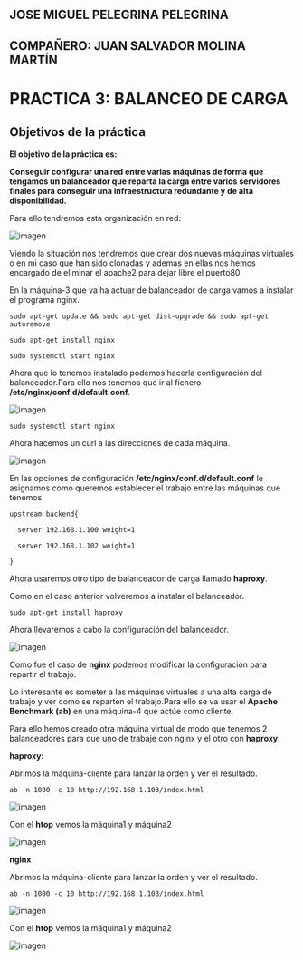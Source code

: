 ## JOSE MIGUEL PELEGRINA PELEGRINA
## COMPAÑERO: JUAN SALVADOR MOLINA MARTÍN

# PRACTICA 3: BALANCEO DE CARGA

## Objetivos de la práctica

**El objetivo de la práctica es:**

**Conseguir configurar una red entre varias máquinas de forma que tengamos un balanceador que reparta la carga entre varios servidores finales para conseguir una infraestructura redundante y de alta disponibilidad.**

Para ello tendremos esta organización en red:

![imagen]()

Viendo la situación nos tendremos que crear dos nuevas máquinas virtuales o en mi caso que han sido clonadas y ademas en ellas nos hemos encargado de eliminar el apache2 para dejar libre el puerto80.

En la máquina-3 que va ha actuar de balanceador de carga vamos a instalar el programa nginx.

	sudo apt-get update && sudo apt-get dist-upgrade && sudo apt-get autoremove

	sudo apt-get install nginx

	sudo systemctl start nginx

Ahora que lo tenemos instalado podemos hacerla configuración del balanceador.Para ello nos tenemos que ir al fichero **/etc/nginx/conf.d/default.conf**.

![imagen]()

	sudo systemctl start nginx

Ahora hacemos un curl a las direcciones de cada máquina.

![imagen]()

En las opciones de configuración **/etc/nginx/conf.d/default.conf** le asignamos como queremos establecer el trabajo entre las máquinas que tenemos.

	upstream backend{

	  server 192.168.1.100 weight=1

	  server 192.168.1.102 weight=1

	}

Ahora usaremos otro tipo de balanceador de carga llamado **haproxy**.

Como en el caso anterior volveremos a instalar el balanceador.

	sudo apt-get install haproxy

Ahora llevaremos a cabo la configuración del balanceador.

![imagen]()

Como fue el caso de **nginx** podemos modificar la configuración para repartir el trabajo.

Lo interesante es someter a las máquinas virtuales a una alta carga de trabajo y ver como se reparten el trabajo.Para ello se va usar el **Apache Benchmark (ab)** en una máquina-4 que actúe como cliente.

Para ello hemos creado otra máquina virtual de modo que tenemos 2 balanceadores para que uno de trabaje con nginx y el otro con **haproxy**.

**haproxy:**

Abrimos la máquina-cliente para lanzar la orden y ver el resultado.

	ab -n 1000 -c 10 http://192.168.1.103/index.html

![imagen]()

Con el **htop** vemos la máquina1 y máquina2

![imagen]()

**nginx**

Abrimos la máquina-cliente para lanzar la orden y ver el resultado.

	ab -n 1000 -c 10 http://192.168.1.103/index.html

![imagen]()

Con el **htop** vemos la máquina1 y máquina2

![imagen]()
